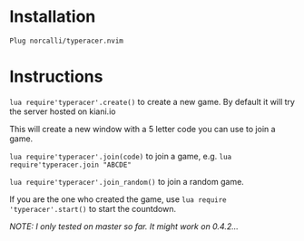 # Installation

`Plug norcalli/typeracer.nvim`

# Instructions

`lua require'typeracer'.create()` to create a new game. By default it will try the server hosted on kiani.io

This will create a new window with a 5 letter code you can use to join a game.

`lua require'typeracer'.join(code)` to join a game, e.g. `lua require'typeracer.join "ABCDE"`

`lua require'typeracer'.join_random()` to join a random game.


If you are the one who created the game, use `lua require 'typeracer'.start()` to start the countdown.

*NOTE: I only tested on master so far. It _might_ work on 0.4.2...*
